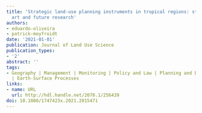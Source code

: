 ```yaml
---
title: 'Strategic land-use planning instruments in tropical regions: state of the
  art and future research'
authors:
- eduardo-oliveira
- patrick-meyfroidt
date: '2021-01-01'
publication: Journal of Land Use Science
publication_types:
- '2'
abstract: ''
tags:
- Geography | Management | Monitoring | Policy and Law | Planning and Development
  | Earth-Surface Processes
links:
- name: URL
  url: http://hdl.handle.net/2078.1/256439
doi: 10.1080/1747423x.2021.2015471
---
```

